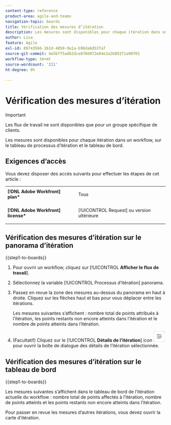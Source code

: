 ```yaml
---
content-type: reference
product-area: agile-and-teams
navigation-topic: boards
title: Vérification des mesures d’itération
description: Les mesures sont disponibles pour chaque itération dans un workflow, sur la carte du processus d’itération.
author: Lisa
feature: Agile
exl-id: 09743566-161d-4850-9a1a-b96da6d537a7
source-git-commit: 4e5bff5ad62dce8766072e04e3a2b89371a90f03
workflow-type: tm+mt
source-wordcount: '211'
ht-degree: 0%

---
```


# Vérification des mesures d’itération

>[!IMPORTANT]
>
>Les flux de travail ne sont disponibles que pour un groupe spécifique de clients.

Les mesures sont disponibles pour chaque itération dans un workflow, sur le tableau de processus d’itération et le tableau de bord.

## Exigences d’accès

Vous devez disposer des accès suivants pour effectuer les étapes de cet article :

<table style="table-layout:auto"> 
 <col> 
 </col> 
 <col> 
 </col> 
 <tbody> 
  <tr> 
   <td role="rowheader"><strong>[!DNL Adobe Workfront] plan*</strong></td> 
   <td> <p>Tous</p> </td> 
  </tr> 
  <tr> 
   <td role="rowheader"><strong>[!DNL Adobe Workfront] license*</strong></td> 
   <td> <p>[!UICONTROL Request] ou version ultérieure</p> </td> 
  </tr> 
 </tbody> 
</table>

## Vérification des mesures d’itération sur le panorama d’itération

{{step1-to-boards}}

1. Pour ouvrir un workflow, cliquez sur [!UICONTROL **Afficher le flux de travail**].
1. Sélectionnez la variable [!UICONTROL Processus d’itération] panorama.
1. Passez en revue la zone des mesures au-dessus du panorama en haut à droite. Cliquez sur les flèches haut et bas pour vous déplacer entre les itérations.

   Les mesures suivantes s’affichent : nombre total de points attribués à l’itération, les points restants non encore atteints dans l’itération et le nombre de points atteints dans l’itération.

1. (Facultatif) Cliquez sur le [!UICONTROL **Détails de l’itération**] icon ![Détails de l’itération](assets/iteration-details-button.png) pour ouvrir la boîte de dialogue des détails de l’itération sélectionnée.

## Vérification des mesures d’itération sur le tableau de bord

{{step1-to-boards}}

Les mesures suivantes s’affichent dans le tableau de bord de l’itération actuelle du workflow : nombre total de points affectés à l’itération, nombre de points atteints et les points restants non encore atteints dans l’itération.

Pour passer en revue les mesures d’autres itérations, vous devez ouvrir la carte d’itération.
